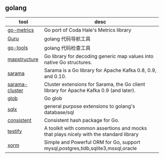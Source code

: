 ## golang
 tool | desc
 ---  | ---
[go-metrics](https://github.com/rcrowley/go-metrics) | Go port of Coda Hale's Metrics library
[Guru](http://golang.org/s/using-guru) | golang 代码导航工具
[go-tools](https://github.com/dominikh/go-tools#tools) | golang 代码检查工具
[mapstructure](https://github.com/mitchellh/mapstructure) | Go library for decoding generic map values into native Go structures.
[sarama](https://github.com/Shopify/sarama) | Sarama is a Go library for Apache Kafka 0.8, 0.9, and 0.10.
[sarama-cluster](https://github.com/bsm/sarama-cluster) | Cluster extensions for Sarama, the Go client library for Apache Kafka 0.9 (and later).
[glob](https://github.com/gobwas/glob) | Go glob
[sqlx](https://github.com/jmoiron/sqlx) | general purpose extensions to golang's database/sql
[consistent](https://github.com/stathat/consistent) | Consistent hash package for Go.
[testify](https://github.com/stretchr/testify/) | A toolkit with common assertions and mocks that plays nicely with the standard library
[xorm](https://github.com/go-xorm/xorm) | Simple and Powerful ORM for Go, support mysql,postgres,tidb,sqlite3,mssql,oracle

